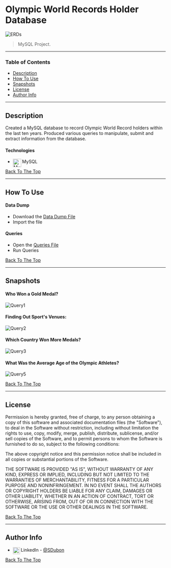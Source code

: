 # Olympic World Records Holder Database

![ERDs](https://user-images.githubusercontent.com/61334264/131788452-ac3a8886-ea62-49eb-baee-f507ae790f2e.png)


> MySQL Project.

---

### Table of Contents

- [Description](#description)
- [How To Use](#how-to-use)
- [Snapshots](#snapshots)
- [License](#license)
- [Author Info](#author-info)

---

## Description

Created a MySQL database to record Olympic World Record holders within the last ten years. Produced various queries to manipulate, submit and extract information from the database.


#### Technologies

- <img align="left" alt="MySQL" width="26px" src="https://user-images.githubusercontent.com/61334264/131727117-afaeaa45-b732-4af9-a321-b72669bc3bb5.png" /> MySQL


[Back To The Top](#olympic-world-records-holder)

---

## How To Use

#### Data Dump
- Download the [Data Dump File](https://github.com/SteveDubon/olympicWorldRecordHolder/blob/master/Dump20180510.sql)
- Import the file 


#### Queries
- Open the [Queries File](https://github.com/SteveDubon/olympicWorldRecordHolder/blob/master/Final%20Queries%20Final%20Version.sql)
- Run Queries


[Back To The Top](#olympic-world-records-holder)

---

## Snapshots

#### Who Won a Gold Medal?
![Query1](https://user-images.githubusercontent.com/61334264/131785791-da55d3b9-bad6-409b-8b91-47f4ce6f847d.jpg)
<br />
#### Finding Out Sport's Venues:
![Query2](https://user-images.githubusercontent.com/61334264/131785978-e89e60df-e2b2-41fe-98a9-17d1d5d72897.jpg)
<br />
#### Which Country Won More Medals?
![Query3](https://user-images.githubusercontent.com/61334264/131786149-58046122-5e1b-4433-8616-b0a2bfdc017a.jpg)
<br />
#### What Was the Average Age of the Olympic Athletes?
![Query5](https://user-images.githubusercontent.com/61334264/131786399-b7e0788c-3ec3-40d0-aceb-f09a67c3a44f.jpg)




[Back To The Top](#olympic-world-records-holder)

---

## License

Permission is hereby granted, free of charge, to any person obtaining a copy
of this software and associated documentation files (the "Software"), to deal
in the Software without restriction, including without limitation the rights
to use, copy, modify, merge, publish, distribute, sublicense, and/or sell
copies of the Software, and to permit persons to whom the Software is
furnished to do so, subject to the following conditions:

The above copyright notice and this permission notice shall be included in all
copies or substantial portions of the Software.

THE SOFTWARE IS PROVIDED "AS IS", WITHOUT WARRANTY OF ANY KIND, EXPRESS OR
IMPLIED, INCLUDING BUT NOT LIMITED TO THE WARRANTIES OF MERCHANTABILITY,
FITNESS FOR A PARTICULAR PURPOSE AND NONINFRINGEMENT. IN NO EVENT SHALL THE
AUTHORS OR COPYRIGHT HOLDERS BE LIABLE FOR ANY CLAIM, DAMAGES OR OTHER
LIABILITY, WHETHER IN AN ACTION OF CONTRACT, TORT OR OTHERWISE, ARISING FROM,
OUT OF OR IN CONNECTION WITH THE SOFTWARE OR THE USE OR OTHER DEALINGS IN THE
SOFTWARE.

[Back To The Top](#olympic-world-records-holder)

---

## Author Info


- <img align="left" alt="codeSTACKr | LinkedIn" width="22px" src="https://cdn.jsdelivr.net/npm/simple-icons@v3/icons/linkedin.svg" />LinkedIn - [@SDubon](https://www.linkedin.com/in/sdubon/)

[Back To The Top](#olympic-world-records-holder)
